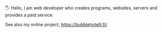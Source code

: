 🖐 Hello, I am web developer who creates programs, websites, servers and provides a paid service.

See also my online project, https://bubblehotelli.fi/
